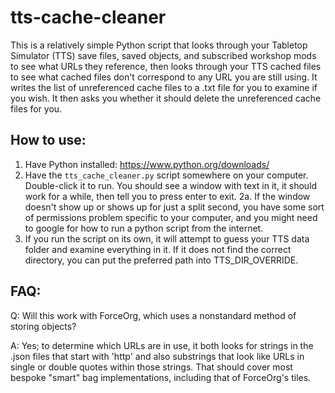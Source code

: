 # tts-cache-cleaner

This is a relatively simple Python script that looks through your Tabletop Simulator (TTS) save files, saved objects, and subscribed workshop mods to see what URLs they reference, then looks through your TTS cached files to see what cached files don't correspond to any URL you are still using. It writes the list of unreferenced cache files to a .txt file for you to examine if you wish. It then asks you whether it should delete the unreferenced cache files for you.

## How to use:

1. Have Python installed: https://www.python.org/downloads/
2. Have the `tts_cache_cleaner.py` script somewhere on your computer. Double-click it to run. You should see a window with text in it, it should work for a while, then tell you to press enter to exit.
    2a. If the window doesn't show up or shows up for just a split second, you have some sort of permissions problem specific to your computer, and you might need to google for how to run a python script from the internet.
3. If you run the script on its own, it will attempt to guess your TTS data folder and examine everything in it. If it does not find the correct directory, you can put the preferred path into TTS_DIR_OVERRIDE.

## FAQ:

Q: Will this work with ForceOrg, which uses a nonstandard method of storing objects?

A: Yes; to determine which URLs are in use, it both looks for strings in the .json files that start with 'http' and also substrings that look like URLs in single or double quotes within those strings. That should cover most bespoke "smart" bag implementations, including that of ForceOrg's tiles.

